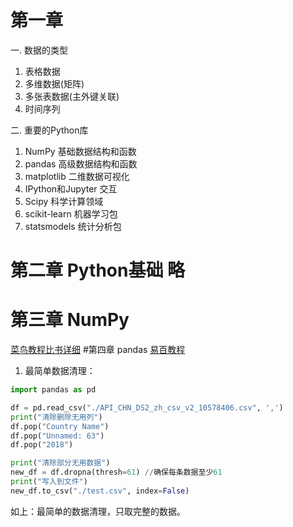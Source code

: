 # 第一章
一. 数据的类型
1. 表格数据
2. 多维数据(矩阵)
3. 多张表数据(主外键关联)
4. 时间序列

二. 重要的Python库
1. NumPy 基础数据结构和函数
2. pandas 高级数据结构和函数
3. matplotlib 二维数据可视化
4. IPython和Jupyter 交互
5. Scipy 科学计算领域
6. scikit-learn 机器学习包
7. statsmodels 统计分析包
# 第二章 Python基础 略
# 第三章 NumPy
[菜鸟教程比书详细](https://www.runoob.com/numpy/numpy-tutorial.html)
#第四章 pandas
[易百教程](https://www.yiibai.com/pandas/python_pandas_environment_setup.html)
1. 最简单数据清理：
```python
import pandas as pd

df = pd.read_csv("./API_CHN_DS2_zh_csv_v2_10578406.csv", ',')
print("清除删除无用列")
df.pop("Country Name")
df.pop("Unnamed: 63")
df.pop("2018")

print("清除部分无用数据")
new_df = df.dropna(thresh=61) //确保每条数据至少61
print("写入到文件")
new_df.to_csv("./test.csv", index=False)
```
如上：最简单的数据清理，只取完整的数据。

